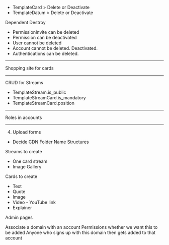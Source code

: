 - TemplateCard > Delete or Deactivate
- TemplateDatum > Delete or Deactivate

Dependent Destroy
- PermissionInvite can be deleted
- Permission can be deactivated
- User cannot be deleted
- Account cannot be deleted. Deactivated.
- Authentications can be deleted.

----

Shopping site for cards

----

CRUD for Streams
- TemplateStream.is_public
- TemplateStreamCard.is_mandatory
- TemplateStreamCard.position

----

Roles in accounts

----

4. Upload forms
- Decide CDN Folder Name Structures

Streams to create
- One card stream
- Image Gallery

Cards to create
- Text
- Quote
- Image
- Video - YouTube link
- Explainer

Admin pages



Associate a domain with an account
Permissions whether we want this to be added
Anyone who signs up with this domain then gets added to that account
